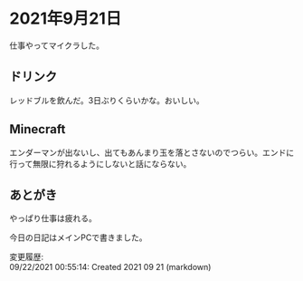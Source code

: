 # 2021年9月21日

仕事やってマイクラした。

## ドリンク

レッドブルを飲んだ。3日ぶりくらいかな。おいしい。

## Minecraft

エンダーマンが出ないし、出てもあんまり玉を落とさないのでつらい。エンドに行って無限に狩れるようにしないと話にならない。

## あとがき

やっぱり仕事は疲れる。

今日の日記はメインPCで書きました。

変更履歴:  
09/22/2021 00:55:14: Created 2021 09 21 (markdown)  
